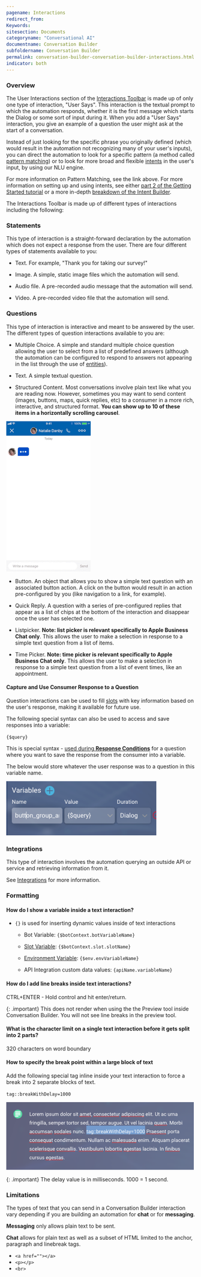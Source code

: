 ```yaml
---
pagename: Interactions
redirect_from:
Keywords:
sitesection: Documents
categoryname: "Conversational AI"
documentname: Conversation Builder
subfoldername: Conversation Builder
permalink: conversation-builder-conversation-builder-interactions.html
indicator: both
---
```


### Overview

The User Interactions section of the [Interactions Toolbar](conversation-builder-conversation-builder-overview.html#the-interactions-toolbar) is made up of only one type of interaction, "User Says". This interaction is the textual prompt to which the automation responds, whether it is the first message which starts the Dialog or some sort of input during it. When you add a "User Says" interaction, you give an example of a question the user might ask at the start of a conversation.

Instead of just looking for the specific phrase you originally defined (which would result in the automation not recognizing many of your user's inputs), you can direct the automation to look for a specific pattern (a method called [pattern matching](conversation-builder-conversation-builder-interaction-details.html#conditions)) or to look for more broad and flexible [intents](conversation-builder-intent-builder-overview.html) in the user's input, by using our NLU engine.

For more information on Pattern Matching, see the link above. For more information on setting up and using intents, see either [part 2 of the Getting Started tutorial](conversation-builder-getting-started-2-intents.html) or a more in-depth [breakdown of the Intent Builder](conversation-builder-intent-builder-overview.html).

The Interactions Toolbar is made up of different types of interactions including the following:

### Statements 

This type of interaction is a straight-forward declaration by the automation which does not expect a response from the user. There are four different types of statements available to you:

  * Text. For example, "Thank you for taking our survey!"

  * Image. A simple, static image files which the automation will send.

  * Audio file. A pre-recorded audio message that the automation will send.

  * Video. A pre-recorded video file that the automation will send.

### Questions

This type of interaction is interactive and meant to be answered by the user. The different types of question interactions available to you are:

  * Multiple Choice. A simple and standard multiple choice question allowing the user to select from a list of predefined answers (although the automation can be configured to respond to answers not appearing in the list through the use of [entities](conversation-builder-intent-builder-entities.html)).

  * Text. A simple textual question.

  * Structured Content. Most conversations involve plain text like what you are reading now. However, sometimes you may want to send content (images, buttons, maps, quick replies, etc) to a consumer in a more rich, interactive, and structured format. **You can show up to 10 of these items in a horizontally scrolling carousel**.

  ![Carousel](img/carousel.gif)

  * Button. An object that allows you to show a simple text question with an associated button action. A click on the button would result in an action pre-configured by you (like navigation to a link, for example).

  * Quick Reply. A question with a series of pre-configured replies that appear as a list of chips at the bottom of the interaction and disappear once the user has selected one.

  * Listpicker. **Note: list picker is relevant specifically to Apple Business Chat only**. This allows the user to make a selection in response to a simple text question from a list of items.

  * Time Picker. **Note: time picker is relevant specifically to Apple Business Chat only**. This allows the user to make a selection in response to a simple text question from a list of event times, like an appointment.

#### Capture and Use Consumer Response to a Question 

Question interactions can be used to fill [slots](conversation-builder-conversation-builder-slots-variables.html#slots) with key information based on the user's response, making it available for future use.

The following special syntax can also be used to access and save responses into a variable: 

`{$query}`

This is special syntax - [used during **Response Conditions**](conversation-builder-conversation-builder-interaction-details.html#next-actions-variables) for a question where you want to save the response from the consumer into a variable.

The below would store whatever the user response was to a question in this variable name.

<img class="fancyimage" width="400" src="img/ConvoBuilder/bestPractices/tips_image_7.png">

### Integrations

This type of interaction involves the automation querying an outside API or service and retrieving information from it. 

See [Integrations](conversation-builder-conversation-builder-integrations.html) for more information.

### Formatting

#### How do I show a variable inside a text interaction?

* `{}` is used for inserting dynamic values inside of text interactions

  * Bot Variable: `{$botContext.botVariableName}`

  * [Slot Variable](conversation-builder-conversation-builder-conditions.html): `{$botContext.slot.slotName}`

  * [Environment Variable](conversation-builder-best-practices-using-environment-variables.html): `{$env.envVariableName}`

  * API Integration custom data values: `{apiName.variableName}`

#### How do I add line breaks inside text interactions?

CTRL+ENTER - Hold control and hit enter/return.

{: .important}
This does not render when using the the Preview tool inside Conversation Builder. You will not see line breaks in the preview tool.

#### What is the character limit on a single text interaction before it gets split into 2 parts?

320 characters on word boundary

#### How to specify the break point within a large block of text

Add the following special tag inline inside your text interaction to force a break into 2 separate blocks of text.

`tag::breakWithDelay=1000`

<img class="fancyimage" width="500" src="img/ConvoBuilder/bestPractices/tips_image_8.png">

{: .important}
The delay value is in milliseconds. 1000 = 1 second.

### Limitations

The types of text that you can send in a Conversation Builder interaction vary depending if you are building an automation for **chat** or for **messaging**.

**Messaging** only allows plain text to be sent.

**Chat** allows for plain text as well as a subset of HTML limited to the anchor, paragraph and linebreak tags.

* `<a href=""></a>`
* `<p></p>`
* `<br>`
